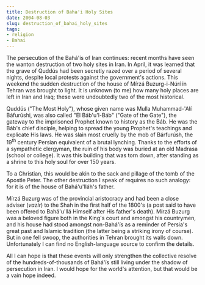 ```yaml
---
title: Destruction of Baha'i Holy Sites
date: 2004-08-03
slug: destruction_of_bahai_holy_sites
tags:
- religion
- Bahai
---
```


The persecution of the Bah&aacute;'&iacute;s of Iran continues: recent months
have seen the wanton destruction of two holy sites in Iran. In April, it was
learned that the grave of Qudd&uacute;s had been secretly razed over a period of
several nights, despite local protests against the government's actions. This
weekend the sudden destruction of the house of M&iacute;rz&aacute;
Buzurg-i-N&uacute;r&iacute; in Tehran was brought to light. It is unknown (to
me) how many holy places are left in Iran and Iraq; these were undoubtedly two
of the most historical.

<!-- truncate -->

Qudd&uacute;s ("The Most Holy"), whose given name was Mulla Muhammad-'Al&iacute;
B&aacute;fur&uacute;shi, was also called "El B&aacute;b'u'l-B&aacute;b" ("Gate
of the Gate"), the gateway to the imprisoned Prophet known to history as the
B&aacute;b. He was the B&aacute;b's chief disciple, helping to spread the young
Prophet's teachings and explicate His laws. He was slain most cruelly by the mob
of B&aacute;rfur&uacute;sh, the 19<sup>th</sup> century Persian equivalent of a
brutal lynching. Thanks to the efforts of a sympathetic clergyman, the ruin of
his body was buried at an old Madrasa (school or college). It was this building
that was torn down, after standing as a shrine to this holy soul for over 150
years.

To a Christian, this would be akin to the sack and pillage of the tomb of the
Apostle Peter. The other destruction I speak of requires no such analogy: for it
is of the house of Bah&aacute;'u'll&aacute;h's father.

M&iacute;rz&aacute; Buzurg was of the provincial aristocracy and had been a
close adviser (_vaz&iacute;r_) to the Shah in the first half of the 1800's (a
post said to have been offered to Bah&aacute;'u'll&aacute; Himself after His
father's death). M&iacute;rz&aacute; Buzurg was a beloved figure both in the
King's court and amongst his countrymen, and his house had stood amongst
non-Bah&aacute;'&iacute;s as a reminder of Persia's great past and Islamic
tradition (the latter being a striking irony of course). But in one fell swoop,
the authorities in Tehran brought its walls down. Unfortunately I can find no
English-language source to confirm the details.

All I can hope is that these events will only strengthen the collective resolve
of the hundreds-of-thousands of Bah&aacute;'&iacute;s still living under the
shadow of persecution in Iran. I would hope for the world's attention, but that
would be a vain hope indeed.
